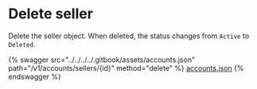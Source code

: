# Delete seller

Delete the seller object. When deleted, the status changes from `Active` to `Deleted`.

{% swagger src="../../../../.gitbook/assets/accounts.json" path="/v1/accounts/sellers/{id}" method="delete" %}
[accounts.json](../../../../.gitbook/assets/accounts.json)
{% endswagger %}
